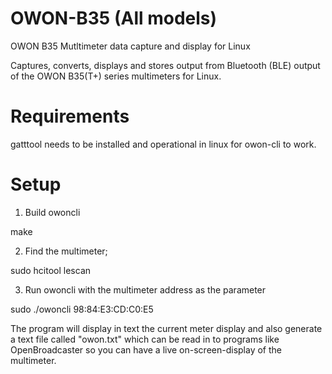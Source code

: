# OWON-B35 (All models)
OWON B35 Mutltimeter data capture and display for Linux

Captures, converts, displays and stores output from Bluetooth (BLE) output of the OWON B35(T+) series multimeters for Linux.

# Requirements
gatttool needs to be installed and operational in linux for owon-cli to work.

# Setup

1) Build owoncli

 make


2) Find the multimeter;

 sudo hcitool lescan


3) Run owoncli with the multimeter address as the parameter

 sudo ./owoncli 98:84:E3:CD:C0:E5


The program will display in text the current meter display and also generate a text file called "owon.txt" which can be read in to programs like OpenBroadcaster so you can have a live on-screen-display of the multimeter.
